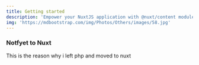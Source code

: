 ```yaml
---
title: Getting started
description: 'Empower your NuxtJS application with @nuxt/content module: write in a content/ directory and fetch your Markdown, JSON, YAML and CSV files through a MongoDB like API, acting as a Git-based Headless CMS.'
img: 'https://mdbootstrap.com/img/Photos/Others/images/58.jpg'
---
```

### Notfyet to Nuxt
This is the reason why i left php and moved to nuxt


